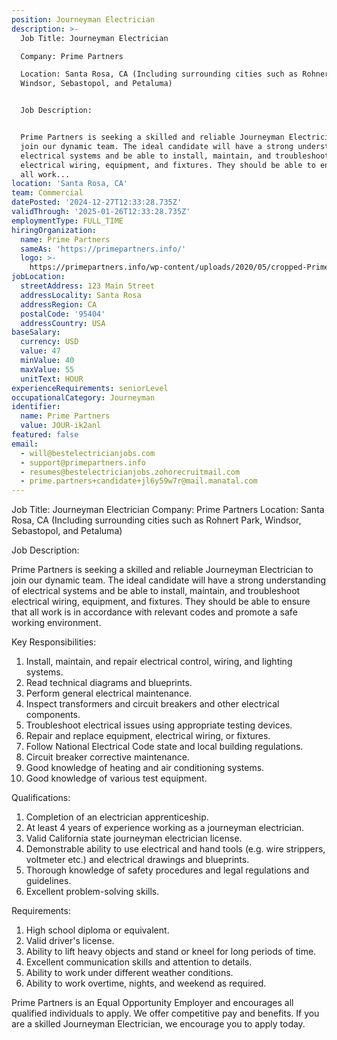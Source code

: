 ```yaml
---
position: Journeyman Electrician
description: >-
  Job Title: Journeyman Electrician

  Company: Prime Partners

  Location: Santa Rosa, CA (Including surrounding cities such as Rohnert Park,
  Windsor, Sebastopol, and Petaluma)


  Job Description:


  Prime Partners is seeking a skilled and reliable Journeyman Electrician to
  join our dynamic team. The ideal candidate will have a strong understanding of
  electrical systems and be able to install, maintain, and troubleshoot
  electrical wiring, equipment, and fixtures. They should be able to ensure that
  all work...
location: 'Santa Rosa, CA'
team: Commercial
datePosted: '2024-12-27T12:33:28.735Z'
validThrough: '2025-01-26T12:33:28.735Z'
employmentType: FULL_TIME
hiringOrganization:
  name: Prime Partners
  sameAs: 'https://primepartners.info/'
  logo: >-
    https://primepartners.info/wp-content/uploads/2020/05/cropped-Prime-Partners-Logo-NO-BG-1-1.png
jobLocation:
  streetAddress: 123 Main Street
  addressLocality: Santa Rosa
  addressRegion: CA
  postalCode: '95404'
  addressCountry: USA
baseSalary:
  currency: USD
  value: 47
  minValue: 40
  maxValue: 55
  unitText: HOUR
experienceRequirements: seniorLevel
occupationalCategory: Journeyman
identifier:
  name: Prime Partners
  value: JOUR-ik2anl
featured: false
email:
  - will@bestelectricianjobs.com
  - support@primepartners.info
  - resumes@bestelectricianjobs.zohorecruitmail.com
  - prime.partners+candidate+jl6y59w7r@mail.manatal.com
---
```




Job Title: Journeyman Electrician
Company: Prime Partners
Location: Santa Rosa, CA (Including surrounding cities such as Rohnert Park, Windsor, Sebastopol, and Petaluma)

Job Description:

Prime Partners is seeking a skilled and reliable Journeyman Electrician to join our dynamic team. The ideal candidate will have a strong understanding of electrical systems and be able to install, maintain, and troubleshoot electrical wiring, equipment, and fixtures. They should be able to ensure that all work is in accordance with relevant codes and promote a safe working environment.

Key Responsibilities:

1. Install, maintain, and repair electrical control, wiring, and lighting systems.
2. Read technical diagrams and blueprints.
3. Perform general electrical maintenance.
4. Inspect transformers and circuit breakers and other electrical components.
5. Troubleshoot electrical issues using appropriate testing devices.
6. Repair and replace equipment, electrical wiring, or fixtures.
7. Follow National Electrical Code state and local building regulations.
8. Circuit breaker corrective maintenance.
9. Good knowledge of heating and air conditioning systems.
10. Good knowledge of various test equipment.

Qualifications:

1. Completion of an electrician apprenticeship.
2. At least 4 years of experience working as a journeyman electrician.
3. Valid California state journeyman electrician license.
4. Demonstrable ability to use electrical and hand tools (e.g. wire strippers, voltmeter etc.) and electrical drawings and blueprints.
5. Thorough knowledge of safety procedures and legal regulations and guidelines.
6. Excellent problem-solving skills.

Requirements:

1. High school diploma or equivalent.
2. Valid driver's license.
3. Ability to lift heavy objects and stand or kneel for long periods of time.
4. Excellent communication skills and attention to details.
5. Ability to work under different weather conditions.
6. Ability to work overtime, nights, and weekend as required.

Prime Partners is an Equal Opportunity Employer and encourages all qualified individuals to apply. We offer competitive pay and benefits. If you are a skilled Journeyman Electrician, we encourage you to apply today.
